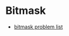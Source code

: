 # Bitmask

- [bitmask problem list](https://leetcode.com/discuss/general-discussion/1125779/Dynamic-programming-on-subsets-with-examples-explained)
